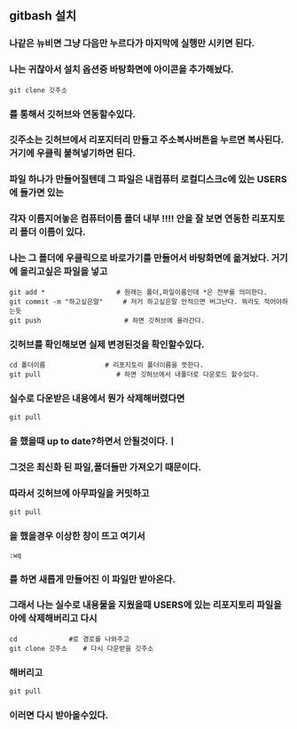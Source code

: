 ## gitbash 설치

### 나같은 뉴비면 그냥 다음만 누르다가 마지막에 실행만 시키면 된다.
### 나는 귀찮아서 설치 옵션중 바탕화면에 아이콘을 추가해놨다.

```
git clone 깃주소
```

### 를 통해서 깃허브와 연동할수있다.
### 깃주소는 깃허브에서 리포지터리 만들고 주소복사버튼을 누르면 복사된다. 거기에 우클릭 붙혀넣기하면 된다.
### 파일 하나가 만들어질텐데 그 파일은 내컴퓨터 로컬디스크c에 있는 USERS에 들가면 있는 
### 각자 이름지어놓은 컴퓨터이름 폴더 내부 !!!! 안을 잘 보면 연동한 리포지토리 폴더 이름이 있다.
### 나는 그 폴더에 우클릭으로 바로가기를 만들어서 바탕화면에 옮겨놨다. 거기에 올리고싶은 파일을 넣고

```
git add *                  # 원래는 폴더,파일이름인데 *은 전부를 의미한다.
git commit -m "하고싶은말"     # 저거 하고싶은말 안적으면 버그난다. 뭐라도 적어야하는듯
git push                     # 하면 깃허브에 올라간다.
```
### 깃허브를 확인해보면 실제 변경된것을 확인할수있다. 

```
cd 폴더이름               # 리포지토리 폴더이름을 뜻한다.
git pull                   # 하면 깃허브에서 내폴더로 다운로드 할수있다.
```
### 실수로 다운받은 내용에서 뭔가 삭제해버렸다면
```
git pull
```
### 을 했을때 up to date?하면서 안될것이다.ㅣ
### 그것은 최신화 된 파일,폴더들만 가져오기 때문이다.
### 따라서 깃허브에 아무파일을 커밋하고
```
git pull
```
### 을 했을경우 이상한 창이 뜨고 여기서 
```
:wq 
```
### 를 하면 새롭게 만들어진 이 파일만 받아온다.
### 그래서 나는 실수로 내용물을 지웠을때 USERS에 있는 리포지토리 파일을 아에 삭제해버리고 다시
```
cd             #로 경로를 나와주고 
git clone 깃주소    # 다시 다운받을 깃주소
```
### 해버리고

```
git pull
```
### 이러면 다시 받아올수있다.

